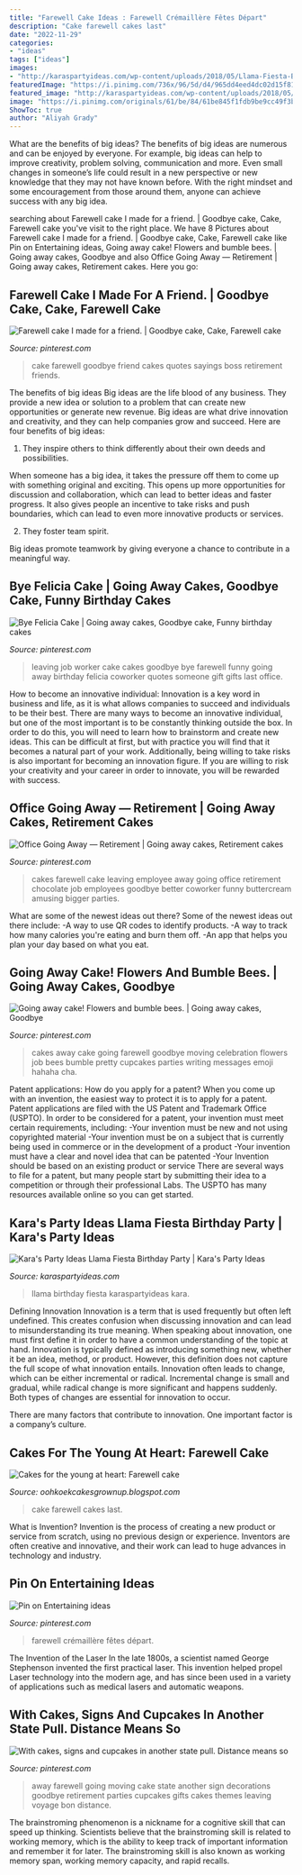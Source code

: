 ```yaml
---
title: "Farewell Cake Ideas : Farewell Crémaillère Fêtes Départ"
description: "Cake farewell cakes last"
date: "2022-11-29"
categories:
- "ideas"
tags: ["ideas"]
images:
- "http://karaspartyideas.com/wp-content/uploads/2018/05/Llama-Fiesta-Birthday-Party-via-Karas-Party-Ideas-KarasPartyIdeas.com15.jpeg"
featuredImage: "https://i.pinimg.com/736x/96/5d/d4/965dd4eed4dc02d15f81349ae831739d.jpg"
featured_image: "http://karaspartyideas.com/wp-content/uploads/2018/05/Llama-Fiesta-Birthday-Party-via-Karas-Party-Ideas-KarasPartyIdeas.com15.jpeg"
image: "https://i.pinimg.com/originals/61/be/84/61be845f1fdb9be9cc49f3bf9ffc59a9.jpg"
ShowToc: true
author: "Aliyah Grady"
---
```



What are the benefits of big ideas?
The benefits of big ideas are numerous and can be enjoyed by everyone. For example, big ideas can help to improve creativity, problem solving, communication and more. Even small changes in someone’s life could result in a new perspective or new knowledge that they may not have known before. With the right mindset and some encouragement from those around them, anyone can achieve success with any big idea.

	

		
searching about Farewell cake I made for a friend. | Goodbye cake, Cake, Farewell cake you've visit to the right place. We have 8 Pictures about Farewell cake I made for a friend. | Goodbye cake, Cake, Farewell cake like Pin on Entertaining ideas, Going away cake! Flowers and bumble bees. | Going away cakes, Goodbye and also Office Going Away — Retirement | Going away cakes, Retirement cakes. Here you go:
		
    
## Farewell Cake I Made For A Friend. | Goodbye Cake, Cake, Farewell Cake

<img loading=lazy src="https://i.pinimg.com/736x/b3/bc/f3/b3bcf38182f427128896d6dbe5a4d86a--cake-sayings-farewell-cake.jpg" onerror="this.onerror=null;this.src='https://tse2.mm.bing.net/th?id=OIP.Msv8KJdBrsmYrdap3YK5nQHaJ6&amp;pid=15.1';" alt="Farewell cake I made for a friend. | Goodbye cake, Cake, Farewell cake">

_Source: pinterest.com_

>cake farewell goodbye friend cakes quotes sayings boss retirement friends. 

	

The benefits of big ideas
Big ideas are the life blood of any business. They provide a new idea or solution to a problem that can create new opportunities or generate new revenue. Big ideas are what drive innovation and creativity, and they can help companies grow and succeed. Here are four benefits of big ideas:
1. They inspire others to think differently about their own deeds and possibilities.

When someone has a big idea, it takes the pressure off them to come up with something original and exciting. This opens up more opportunities for discussion and collaboration, which can lead to better ideas and faster progress. It also gives people an incentive to take risks and push boundaries, which can lead to even more innovative products or services.

2. They foster team spirit.

Big ideas promote teamwork by giving everyone a chance to contribute in a meaningful way.

    
## Bye Felicia Cake | Going Away Cakes, Goodbye Cake, Funny Birthday Cakes

<img loading=lazy src="https://i.pinimg.com/736x/f2/8c/27/f28c27b64261f1481da5319e76525acc--co-worker-leaving-new-job.jpg" onerror="this.onerror=null;this.src='https://tse4.mm.bing.net/th?id=OIP.TNEFV2ssn2B-eWdYUp6a5AHaJ3&amp;pid=15.1';" alt="Bye Felicia Cake | Going away cakes, Goodbye cake, Funny birthday cakes">

_Source: pinterest.com_

>leaving job worker cake cakes goodbye bye farewell funny going away birthday felicia coworker quotes someone gift gifts last office. 

	

How to become an innovative individual:
Innovation is a key word in business and life, as it is what allows companies to succeed and individuals to be their best. There are many ways to become an innovative individual, but one of the most important is to be constantly thinking outside the box. In order to do this, you will need to learn how to brainstorm and create new ideas. This can be difficult at first, but with practice you will find that it becomes a natural part of your work. Additionally, being willing to take risks is also important for becoming an innovation figure. If you are willing to risk your creativity and your career in order to innovate, you will be rewarded with success.

    
## Office Going Away — Retirement | Going Away Cakes, Retirement Cakes

<img loading=lazy src="https://i.pinimg.com/736x/d2/52/ea/d252ea7f9dc4cb61e2224eddde17d068--retirement-cakes-retirement-ideas.jpg" onerror="this.onerror=null;this.src='https://tse2.mm.bing.net/th?id=OIP.DNtv9A4K9JyTSr7nThRdPwHaJ6&amp;pid=15.1';" alt="Office Going Away — Retirement | Going away cakes, Retirement cakes">

_Source: pinterest.com_

>cakes farewell cake leaving employee away going office retirement chocolate job employees goodbye better coworker funny buttercream amusing bigger parties. 

	

What are some of the newest ideas out there?
Some of the newest ideas out there include: 
-A way to use QR codes to identify products. 
-A way to track how many calories you're eating and burn them off. 
-An app that helps you plan your day based on what you eat.

    
## Going Away Cake! Flowers And Bumble Bees. | Going Away Cakes, Goodbye

<img loading=lazy src="https://i.pinimg.com/originals/61/be/84/61be845f1fdb9be9cc49f3bf9ffc59a9.jpg" onerror="this.onerror=null;this.src='https://tse1.mm.bing.net/th?id=OIP.kZd2NyWxbVIf93zljKPp7gHaHa&amp;pid=15.1';" alt="Going away cake! Flowers and bumble bees. | Going away cakes, Goodbye">

_Source: pinterest.com_

>cakes away cake going farewell goodbye moving celebration flowers job bees bumble pretty cupcakes parties writing messages emoji hahaha cha. 

	

Patent applications: How do you apply for a patent?
When you come up with an invention, the easiest way to protect it is to apply for a patent. Patent applications are filed with the US Patent and Trademark Office (USPTO). In order to be considered for a patent, your invention must meet certain requirements, including: 
-Your invention must be new and not using copyrighted material
-Your invention must be on a subject that is currently being used in commerce or in the development of a product
-Your invention must have a clear and novel idea that can be patented
-Your Invention should be based on an existing product or service There are several ways to file for a patent, but many people start by submitting their idea to a competition or through their professional Labs. The USPTO has many resources available online so you can get started.

    
## Kara&#039;s Party Ideas Llama Fiesta Birthday Party | Kara&#039;s Party Ideas

<img loading=lazy src="http://karaspartyideas.com/wp-content/uploads/2018/05/Llama-Fiesta-Birthday-Party-via-Karas-Party-Ideas-KarasPartyIdeas.com15.jpeg" onerror="this.onerror=null;this.src='https://tse2.mm.bing.net/th?id=OIP.he1uBCjIPa3Bd66YMaq00QHaJ3&amp;pid=15.1';" alt="Kara&#039;s Party Ideas Llama Fiesta Birthday Party | Kara&#039;s Party Ideas">

_Source: karaspartyideas.com_

>llama birthday fiesta karaspartyideas kara. 

	

Defining Innovation
Innovation is a term that is used frequently but often left undefined. This creates confusion when discussing innovation and can lead to misunderstanding its true meaning. When speaking about innovation, one must first define it in order to have a common understanding of the topic at hand.
Innovation is typically defined as introducing something new, whether it be an idea, method, or product. However, this definition does not capture the full scope of what innovation entails. Innovation often leads to change, which can be either incremental or radical. Incremental change is small and gradual, while radical change is more significant and happens suddenly. Both types of changes are essential for innovation to occur.

There are many factors that contribute to innovation. One important factor is a company’s culture.

    
## Cakes For The Young At Heart: Farewell Cake

<img loading=lazy src="https://4.bp.blogspot.com/-_r2IzPnTCGA/UAUNEairpxI/AAAAAAAAAFg/enlRJuDDN0U/s1600/last+day.jpg" onerror="this.onerror=null;this.src='https://tse2.mm.bing.net/th?id=OIP.pNitiK1GDa3xcAq8_sVSqQHaFj&amp;pid=15.1';" alt="Cakes for the young at heart: Farewell cake">

_Source: oohkoekcakesgrownup.blogspot.com_

>cake farewell cakes last. 

	

What is Invention?
Invention is the process of creating a new product or service from scratch, using no previous design or experience. Inventors are often creative and innovative, and their work can lead to huge advances in technology and industry.

    
## Pin On Entertaining Ideas

<img loading=lazy src="https://i.pinimg.com/736x/69/4c/ff/694cff9df4858c5a9fd8963b232f9199--farewell-cake-theme-cakes.jpg" onerror="this.onerror=null;this.src='https://tse1.mm.bing.net/th?id=OIP.2eIKgpYHfuWaf5yXbpHr-wHaLI&amp;pid=15.1';" alt="Pin on Entertaining ideas">

_Source: pinterest.com_

>farewell crémaillère fêtes départ. 

	

The Invention of the Laser
In the late 1800s, a scientist named George Stephenson invented the first practical laser. This invention helped propel Laser technology into the modern age, and has since been used in a variety of applications such as medical lasers and automatic weapons.

    
## With Cakes, Signs And Cupcakes In Another State Pull. Distance Means So

<img loading=lazy src="https://i.pinimg.com/736x/96/5d/d4/965dd4eed4dc02d15f81349ae831739d.jpg" onerror="this.onerror=null;this.src='https://tse1.mm.bing.net/th?id=OIP.weM5rCNl3xD-zuUUjh8UIQHaLD&amp;pid=15.1';" alt="With cakes, signs and cupcakes in another state pull. Distance means so">

_Source: pinterest.com_

>away farewell going moving cake state another sign decorations goodbye retirement parties cupcakes gifts cakes themes leaving voyage bon distance. 

	

The brainstroming phenomenon is a nickname for a cognitive skill that can speed up thinking. Scientists believe that the brainstroming skill is related to working memory, which is the ability to keep track of important information and remember it for later. The brainstroming skill is also known as working memory span, working memory capacity, and rapid recalls.

